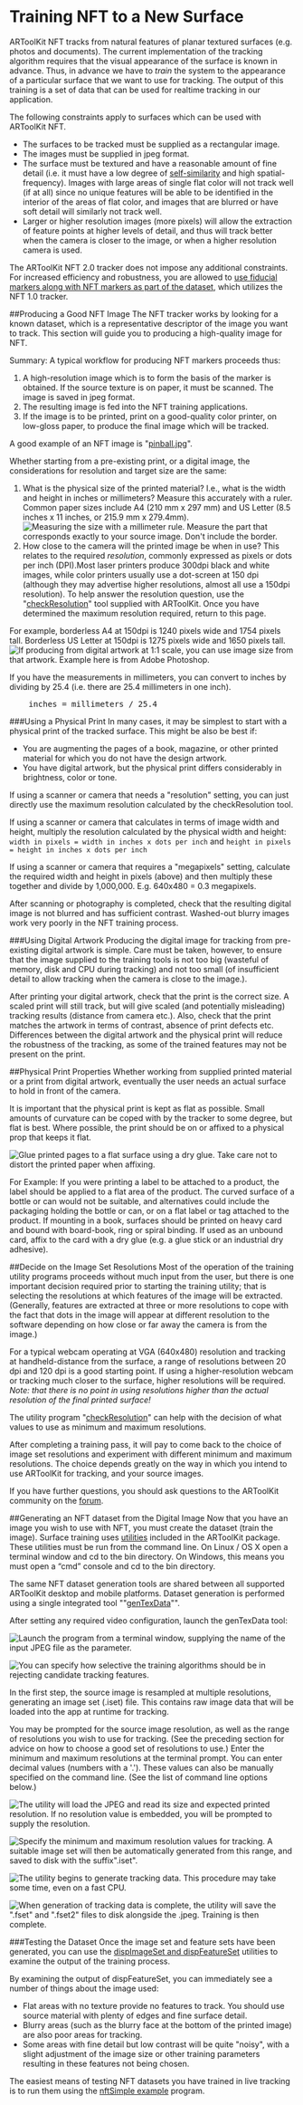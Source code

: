 # Training NFT to a New Surface
ARToolKit NFT tracks from natural features of planar textured surfaces (e.g. photos and documents). The current implementation of the tracking algorithm requires that the visual appearance of the surface is known in advance. Thus, in advance we have to *train* the system to the appearance of a particular surface that we want to use for tracking. The output of this training is a set of data that can be used for realtime tracking in our application.

The following constraints apply to surfaces which can be used with ARToolKit NFT.

-   The surfaces to be tracked must be supplied as a rectangular image.
-   The images must be supplied in jpeg format.
-   The surface must be textured and have a reasonable amount of fine detail (i.e. it must have a low degree of [self-similarity][self-similarity] and high spatial-frequency). Images with large areas of single flat color will not track well (if at all) since no unique features will be able to be identified in the interior of the areas of flat color, and images that are blurred or have soft detail will similarly not track well.
-   Larger or higher resolution images (more pixels) will allow the extraction of feature points at higher levels of detail, and thus will track better when the camera is closer to the image, or when a higher resolution camera is used.

The ARToolKit NFT 2.0 tracker does not impose any additional constraints. For increased efficiency and robustness, you are allowed to [use fiducial markers along with NFT markers as part of the dataset][marker_nft_fiducial_markers], which utilizes the NFT 1.0 tracker.

##Producing a Good NFT Image
The NFT tracker works by looking for a known dataset, which is a representative descriptor of the image you want to track. This section will guide you to producing a high-quality image for NFT.

Summary: A typical workflow for producing NFT markers proceeds thus:

1.  A high-resolution image which is to form the basis of the marker is obtained. If the source texture is on paper, it must be scanned. The image is saved in jpeg format.
2.  The resulting image is fed into the NFT training applications.
3.  If the image is to be printed, print on a good-quality color printer, on low-gloss paper, to produce the final image which will be tracked.

A good example of an NFT image is "[pinball.jpg][3]".

Whether starting from a pre-existing print, or a digital image, the considerations for resolution and target size are the same:

1.  What is the physical size of the printed material? I.e., what is the width and height in inches or millimeters? Measure this accurately with a ruler. Common paper sizes include A4 (210 mm x 297 mm) and US Letter (8.5 inches x 11 inches, or 215.9 mm x 279.4mm). ![Measuring the size with a millimeter rule. Measure the part that corresponds exactly to your source image. Don't include the border.][NFT_example_KPM_measuring_image_with_rule]
2.  How close to the camera will the printed image be when in use? This relates to the required *resolution*, commonly expressed as pixels or dots per inch (DPI).Most laser printers produce 300dpi black and white images, while color printers usually use a dot-screen at 150 dpi (although they may advertise higher resolutions, almost all use a 150dpi resolution). To help answer the resolution question, use the "[checkResolution][marker_nft_utilities]" tool supplied with ARToolKit. Once you have determined the maximum resolution required, return to this page.

For example, borderless A4 at 150dpi is 1240 pixels wide and 1754 pixels tall. Borderless US Letter at 150dpi is 1275 pixels wide and 1650 pixels tall. ![If producing from digital artwork at 1:1 scale, you can use image size from that artwork. Example here is from Adobe Photoshop.][NFT_example_KPM_image_size_photoshop]

If you have the measurements in millimeters, you can convert to inches by dividing by 25.4 (i.e. there are 25.4 millimeters in one inch).
<pre>
    inches = millimeters / 25.4
</pre>

###Using a Physical Print
In many cases, it may be simplest to start with a physical print of the tracked surface. This might be also be best if:

-   You are augmenting the pages of a book, magazine, or other printed material for which you do not have the design artwork.
-   You have digital artwork, but the physical print differs considerably in brightness, color or tone.

If using a scanner or camera that needs a "resolution" setting, you can just directly use the maximum resolution calculated by the checkResolution tool.

If using a scanner or camera that calculates in terms of image width and height, multiply the resolution calculated by the physical width and height: `width in pixels = width in inches x dots per inch` and  `height in pixels = height in inches x dots per inch`

If using a scanner or camera that requires a "megapixels" setting, calculate the required width and height in pixels (above) and then multiply these together and divide by 1,000,000. E.g. 640x480 = 0.3 megapixels.

After scanning or photography is completed, check that the resulting digital image is not blurred and has sufficient contrast. Washed-out blurry images work very poorly in the NFT training process.

###Using Digital Artwork
Producing the digital image for tracking from pre-existing digital artwork is simple. Care must be taken, however, to ensure that the image supplied to the training tools is not too big (wasteful of memory, disk and CPU during tracking) and not too small (of insufficient detail to allow tracking when the camera is close to the image.).

After printing your digital artwork, check that the print is the correct size. A scaled print will still track, but will give scaled (and potentially misleading) tracking results (distance from camera etc.). Also, check that the print matches the artwork in terms of contrast, absence of print defects etc. Differences between the digital artwork and the physical print will reduce the robustness of the tracking, as some of the trained features may not be present on the print.

##Physical Print Properties
Whether working from supplied printed material or a print from digital artwork, eventually the user needs an actual surface to hold in front of the camera.

It is important that the physical print is kept as flat as possible. Small amounts of curvature can be coped with by the tracker to some degree, but flat is best. Where possible, the print should be on or affixed to a physical prop that keeps it flat.

![Glue printed pages to a flat surface using a dry glue. Take care not to distort the printed paper when affixing.][Glueing_marker_to_backing_board]

For Example: If you were printing a label to be attached to a product, the label should be applied to a flat area of the product. The curved surface of a bottle or can would not be suitable, and alternatives could include the packaging holding the bottle or can, or on a flat label or tag attached to the product. If mounting in a book, surfaces should be printed on heavy card and bound with board-book, ring or spiral binding. If used as an unbound card, affix to the card with a dry glue (e.g. a glue stick or an industrial dry adhesive).

##Decide on the Image Set Resolutions
Most of the operation of the training utility programs proceeds without much input from the user, but there is one important decision required prior to starting the training utility; that is selecting the resolutions at which features of the image will be extracted. (Generally, features are extracted at three or more resolutions to cope with the fact that dots in the image will appear at different resolution to the software depending on how close or far away the camera is from the image.)

For a typical webcam operating at VGA (640x480) resolution and tracking at handheld-distance from the surface, a range of resolutions between 20 dpi and 120 dpi is a good starting point. If using a higher-resolution webcam or tracking much closer to the surface, higher resolutions will be required. *Note: that there is no point in using resolutions higher than the actual resolution of the final printed surface!*

The utility program "[checkResolution][marker_nft_utilities]" can help with the decision of what values to use as minimum and maximum resolutions.

After completing a training pass, it will pay to come back to the choice of image set resolutions and experiment with different minimum and maximum resolutions. The choice depends greatly on the way in which you intend to use ARToolKit for tracking, and your source images.

If you have further questions, you should ask questions to the ARToolKit community on the [forum][forum].

##Generating an NFT dataset from the Digital Image
Now that you have an image you wish to use with NFT, you must create the dataset (train the image). Surface training uses [utilities][marker_nft_utilities] included in the ARToolKit package. These utilities must be run from the command line. On Linux / OS X open a terminal window and cd to the bin directory. On Windows, this means you must open a “cmd” console and cd to the bin directory.

The same NFT dataset generation tools are shared between all supported ARToolKit desktop and mobile platforms. Dataset generation is performed using a single integrated tool ""[genTexData][marker_nft_utilities]"".

After setting any required video configuration, launch the genTexData tool:

![Launch the program from a terminal window, supplying the name of the input JPEG file as the parameter.][NFT_example_genTexData_010]

![You can specify how selective the training algorithms should be in rejecting candidate tracking features.][NFT_example_genTexData_020]

In the first step, the source image is resampled at multiple resolutions, generating an image set (.iset) file. This contains raw image data that will be loaded into the app at runtime for tracking.

You may be prompted for the source image resolution, as well as the range of resolutions you wish to use for tracking. (See the preceding section for advice on how to choose a good set of resolutions to use.) Enter the minimum and maximum resolutions at the terminal prompt. You can enter decimal values (numbers with a '.'). These values can also be manually specified on the command line. (See the list of command line options below.)

![The utility will load the JPEG and read its size and expected printed resolution. If no resolution value is embedded, you will be prompted to supply the resolution.][NFT_example_genTexData_030]

![Specify the minimum and maximum resolution values for tracking. A suitable image set will then be automatically generated from this range, and saved to disk with the suffix".iset".][NFT_example_genTexData_040]

![The utility begins to generate tracking data. This procedure may take some time, even on a fast CPU.][NFT_example_genTexData_050]

![When generation of tracking data is complete, the utility will save the ".fset" and ".fset2" files to disk alongside the .jpeg. Training is then complete.][NFT_example_genTexData_060]

###Testing the Dataset
Once the image set and feature sets have been generated, you can use the [dispImageSet and dispFeatureSet][marker_nft_utilities] utilities to examine the output of the training process.

By examining the output of dispFeatureSet, you can immediately see a number of things about the image used:

-   Flat areas with no texture provide no features to track. You should use source material with plenty of edges and fine surface detail.
-   Blurry areas (such as the blurry face at the bottom of the printed image) are also poor areas for tracking.
-   Some areas with fine detail but low contrast will be quite "noisy", with a slight adjustment of the image size or other training parameters resulting in these features not being chosen.

The easiest means of testing NFT datasets you have trained in live tracking is to run them using the [nftSimple example][example_nftsimple] program.

[self-similarity]: https://en.wikipedia.org/wiki/Self-similarity
[marker_nft_fiducial_markers]: 3_Marker_Training:marker_nft_fiducial_markers
[marker_nft_utilities]: 3_Marker_Training:marker_nft_utilities
[example_nftsimple]: 7_Examples:example_nftsimple
[forum]: http://www.artoolworks.com/support/forum/

[3]: http://www.artoolworks.com/support/library/images/f/f8/pinball.jpg

[NFT_example_KPM_measuring_image_with_rule]: :nft_example_kpm_measuring_image_with_rule_1.jpg
[NFT_example_KPM_image_size_photoshop]: :nft_example_kpm_image_size_photoshop_1.jpg
[Glueing_marker_to_backing_board]: :glueing_marker_to_backing_board_1.jpg
[NFT_example_genTexData_010]: :nft_example_gentexdata_010_1.png
[NFT_example_genTexData_020]: :nft_example_gentexdata_020_1.png
[NFT_example_genTexData_030]: :nft_example_gentexdata_030_1.png
[NFT_example_genTexData_040]: :nft_example_gentexdata_040_1.png
[NFT_example_genTexData_050]: :nft_example_gentexdata_050_1.png
[NFT_example_genTexData_060]: :nft_example_gentexdata_060_1.png
